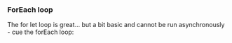 ### ForEach loop

The for let loop is great... but a bit basic and cannot be run asynchronously - cue the forEach loop:

